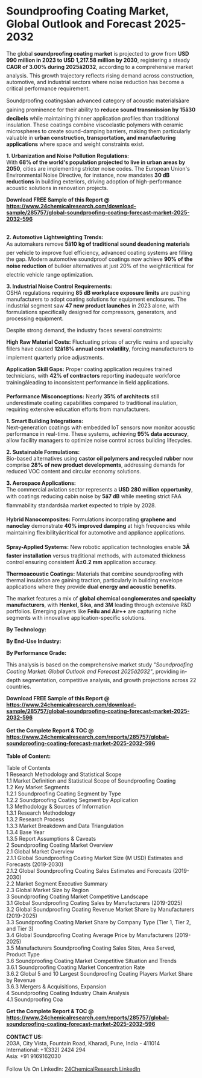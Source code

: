 <h1>Soundproofing Coating Market, Global Outlook and Forecast 2025-2032</h1><p>The global <strong>soundproofing coating market</strong> is projected to grow from <strong>USD 990 million in 2023 to USD 1,217.58 million by 2030</strong>, registering a steady <strong>CAGR of 3.00% during 2025â2032</strong>, according to a comprehensive market analysis. This growth trajectory reflects rising demand across construction, automotive, and industrial sectors where noise reduction has become a critical performance requirement.</p><p>Soundproofing coatingsâan advanced category of acoustic materialsâare gaining prominence for their ability to <strong>reduce sound transmission by 15â30 decibels</strong> while maintaining thinner application profiles than traditional insulation. These coatings combine viscoelastic polymers with ceramic microspheres to create sound-damping barriers, making them particularly valuable in <strong>urban construction, transportation, and manufacturing applications</strong> where space and weight constraints exist.</p><p><strong>1. Urbanization and Noise Pollution Regulations:</strong><br>
With <strong>68% of the world's population projected to live in urban areas by 2050</strong>, cities are implementing stricter noise codes. The European Union's Environmental Noise Directive, for instance, now mandates <strong>30 dB reductions</strong> in building exteriors, driving adoption of high-performance acoustic solutions in renovation projects.</p><div><b>Download FREE Sample of this Report @ 
            <a href="https://www.24chemicalresearch.com/download-sample/285757/global-soundproofing-coating-forecast-market-2025-2032-596">
            https://www.24chemicalresearch.com/download-sample/285757/global-soundproofing-coating-forecast-market-2025-2032-596</a></b></div><br><p><strong>2. Automotive Lightweighting Trends:</strong><br>
As automakers remove <strong>5â10 kg of traditional sound deadening materials</strong> per vehicle to improve fuel efficiency, advanced coating systems are filling the gap. Modern automotive soundproof coatings now achieve <strong>90% of the noise reduction</strong> of bulkier alternatives at just 20% of the weightâcritical for electric vehicle range optimization.</p><p><strong>3. Industrial Noise Control Requirements:</strong><br>
OSHA regulations requiring <strong>85 dB workplace exposure limits</strong> are pushing manufacturers to adopt coating solutions for equipment enclosures. The industrial segment saw <strong>47 new product launches</strong> in 2023 alone, with formulations specifically designed for compressors, generators, and processing equipment.</p><p>Despite strong demand, the industry faces several constraints:</p><p><strong>High Raw Material Costs:</strong> Fluctuating prices of acrylic resins and specialty fillers have caused <strong>12â18% annual cost volatility</strong>, forcing manufacturers to implement quarterly price adjustments.</p><p><strong>Application Skill Gaps:</strong> Proper coating application requires trained technicians, with <strong>42% of contractors</strong> reporting inadequate workforce trainingâleading to inconsistent performance in field applications.</p><p><strong>Performance Misconceptions:</strong> Nearly <strong>35% of architects</strong> still underestimate coating capabilities compared to traditional insulation, requiring extensive education efforts from manufacturers.</p><p><strong>1. Smart Building Integrations:</strong><br>
Next-generation coatings with embedded IoT sensors now monitor acoustic performance in real-time. These systems, achieving <strong>95% data accuracy</strong>, allow facility managers to optimize noise control across building lifecycles.</p><p><strong>2. Sustainable Formulations:</strong><br>
Bio-based alternatives using <strong>castor oil polymers and recycled rubber</strong> now comprise <strong>28% of new product developments</strong>, addressing demands for reduced VOC content and circular economy solutions.</p><p><strong>3. Aerospace Applications:</strong><br>
The commercial aviation sector represents a <strong>USD 280 million opportunity</strong>, with coatings reducing cabin noise by <strong>5â7 dB</strong> while meeting strict FAA flammability standardsâa market expected to triple by 2028.</p><p><strong>Hybrid Nanocomposites:</strong> Formulations incorporating <strong>graphene and nanoclay</strong> demonstrate <strong>40% improved damping</strong> at high frequencies while maintaining flexibilityâcritical for automotive and appliance applications.</p><p><strong>Spray-Applied Systems:</strong> New robotic application technologies enable <strong>3Ã faster installation</strong> versus traditional methods, with automated thickness control ensuring consistent <strong>Â±0.2 mm</strong> application accuracy.</p><p><strong>Thermoacoustic Coatings:</strong> Materials that combine soundproofing with thermal insulation are gaining traction, particularly in building envelope applications where they provide <strong>dual energy and acoustic benefits</strong>.</p><p>The market features a mix of <strong>global chemical conglomerates and specialty manufacturers</strong>, with <strong>Henkel, Sika, and 3M</strong> leading through extensive R&amp;D portfolios. Emerging players like <strong>Feilu and Air++</strong> are capturing niche segments with innovative application-specific solutions.</p><p><strong>By Technology:</strong></p><p><strong>By End-Use Industry:</strong></p><p><strong>By Performance Grade:</strong></p><p>This analysis is based on the comprehensive market study <em>"Soundproofing Coating Market: Global Outlook and Forecast 2025â2032"</em>, providing in-depth segmentation, competitive analysis, and growth projections across 22 countries.</p><div><b>Download FREE Sample of this Report @ 
            <a href="https://www.24chemicalresearch.com/download-sample/285757/global-soundproofing-coating-forecast-market-2025-2032-596">
            https://www.24chemicalresearch.com/download-sample/285757/global-soundproofing-coating-forecast-market-2025-2032-596</a></b></div><br><div><b>Get the Complete Report & TOC @ 
            <a href="https://www.24chemicalresearch.com/reports/285757/global-soundproofing-coating-forecast-market-2025-2032-596">
            https://www.24chemicalresearch.com/reports/285757/global-soundproofing-coating-forecast-market-2025-2032-596</a></b></div><br>
            <b>Table of Content:</b><p>Table of Contents<br />
1 Research Methodology and Statistical Scope<br />
1.1 Market Definition and Statistical Scope of Soundproofing Coating<br />
1.2 Key Market Segments<br />
1.2.1 Soundproofing Coating Segment by Type<br />
1.2.2 Soundproofing Coating Segment by Application<br />
1.3 Methodology & Sources of Information<br />
1.3.1 Research Methodology<br />
1.3.2 Research Process<br />
1.3.3 Market Breakdown and Data Triangulation<br />
1.3.4 Base Year<br />
1.3.5 Report Assumptions & Caveats<br />
2 Soundproofing Coating Market Overview<br />
2.1 Global Market Overview<br />
2.1.1 Global Soundproofing Coating Market Size (M USD) Estimates and Forecasts (2019-2030)<br />
2.1.2 Global Soundproofing Coating Sales Estimates and Forecasts (2019-2030)<br />
2.2 Market Segment Executive Summary<br />
2.3 Global Market Size by Region<br />
3 Soundproofing Coating Market Competitive Landscape<br />
3.1 Global Soundproofing Coating Sales by Manufacturers (2019-2025)<br />
3.2 Global Soundproofing Coating Revenue Market Share by Manufacturers (2019-2025)<br />
3.3 Soundproofing Coating Market Share by Company Type (Tier 1, Tier 2, and Tier 3)<br />
3.4 Global Soundproofing Coating Average Price by Manufacturers (2019-2025)<br />
3.5 Manufacturers Soundproofing Coating Sales Sites, Area Served, Product Type<br />
3.6 Soundproofing Coating Market Competitive Situation and Trends<br />
3.6.1 Soundproofing Coating Market Concentration Rate<br />
3.6.2 Global 5 and 10 Largest Soundproofing Coating Players Market Share by Revenue<br />
3.6.3 Mergers & Acquisitions, Expansion<br />
4 Soundproofing Coating Industry Chain Analysis<br />
4.1 Soundproofing Coa</p><div><b>Get the Complete Report & TOC @ 
            <a href="https://www.24chemicalresearch.com/reports/285757/global-soundproofing-coating-forecast-market-2025-2032-596">
            https://www.24chemicalresearch.com/reports/285757/global-soundproofing-coating-forecast-market-2025-2032-596</a></b></div><br><b>CONTACT US:</b><br>
            203A, City Vista, Fountain Road, Kharadi, Pune, India - 411014<br>
            International: +1(332) 2424 294<br>
            Asia: +91 9169162030 <br><br>
            Follow Us On LinkedIn: <a href="https://www.linkedin.com/company/24chemicalresearch/">24ChemicalResearch LinkedIn</a>
